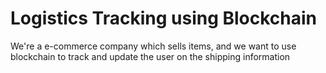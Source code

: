# Logistics Tracking using Blockchain

We're a e-commerce company which sells items, and we want to use blockchain to track and update the user on the shipping information

